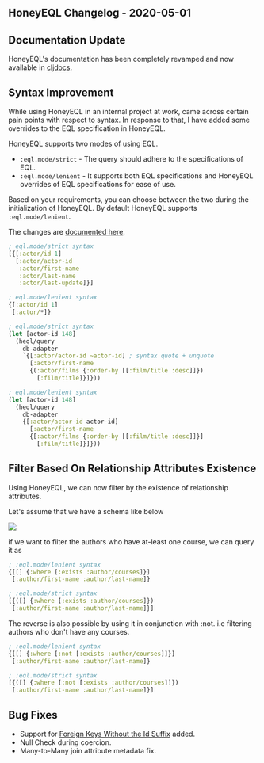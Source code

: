 ## HoneyEQL Changelog - 2020-05-01

## Documentation Update

HoneyEQL's documentation has been completely revamped and now available in [cljdocs](https://cljdoc.org/d/org.graphqlize/honeyeql).

## Syntax Improvement

While using HoneyEQL in an internal project at work, came across certain pain points with respect to syntax. In response to that, I have added some overrides to the EQL specification in HoneyEQL. 

HoneyEQL supports two modes of using EQL.

* `:eql.mode/strict` - The query should adhere to the specifications of EQL.
* `:eql.mode/lenient` - It supports both EQL specifications and HoneyEQL overrides of EQL specifications for ease of use.

Based on your requirements, you can choose between the two during the initialization of HoneyEQL. By default HoneyEQL supports `:eql.mode/lenient`.

The changes are [documented here](https://cljdoc.org/d/org.graphqlize/honeyeql/0.1.0-alpha30/doc/query-syntax). 

```clojure
; eql.mode/strict syntax
[{[:actor/id 1] 
  [:actor/actor-id
   :actor/first-name
   :actor/last-name
   :actor/last-update]}]

; eql.mode/lenient syntax
{[:actor/id 1] 
 [:actor/*]}
```

```clojure
; eql.mode/strict syntax
(let [actor-id 148]
  (heql/query
    db-adapter
    `{[:actor/actor-id ~actor-id] ; syntax quote + unquote
      [:actor/first-name
      {(:actor/films {:order-by [[:film/title :desc]]}) 
        [:film/title]}]}))

; eql.mode/lenient syntax
(let [actor-id 148]
  (heql/query
    db-adapter
    {[:actor/actor-id actor-id]
      [:actor/first-name
      {[:actor/films {:order-by [[:film/title :desc]]}]
        [:film/title]}]}))

```

## Filter Based On Relationship Attributes Existence

Using HoneyEQL, we can now filter by the existence of relationship attributes.

Let's assume that we have a schema like below

![](https://www.graphqlize.org/img/author_course_er_diagram.png)

if we want to filter the authors who have at-least one course, we can query it as

```clojure
; :eql.mode/lenient syntax
{[[] {:where [:exists :author/courses]}]
 [:author/first-name :author/last-name]}

; :eql.mode/strict syntax
[{([] {:where [:exists :author/courses]}) 
 [:author/first-name :author/last-name]}]
```

The reverse is also possible by using it in conjunction with :not. i.e filtering authors who don't have any courses.

```clojure
; :eql.mode/lenient syntax
{[[] {:where [:not [:exists :author/courses]]}]
 [:author/first-name :author/last-name]}

; :eql.mode/strict syntax
[{([] {:where [:not [:exists :author/courses]]}) 
 [:author/first-name :author/last-name]}]
```

## Bug Fixes

* Support for [Foreign Keys Without the Id Suffix](https://cljdoc.org/d/org.graphqlize/honeyeql/0.1.0-alpha30/doc/attributes#foreign-key-without-the-id-suffix) added.
* Null Check during coercion.
* Many-to-Many join attribute metadata fix.
